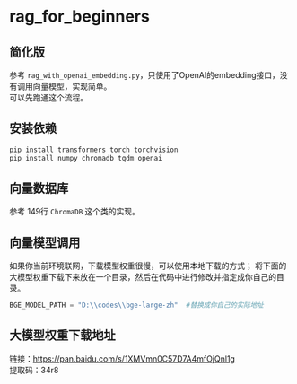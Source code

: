 # rag_for_beginners

## 简化版 

参考   ``` rag_with_openai_embedding.py ```，只使用了OpenAI的embedding接口，没有调用向量模型，实现简单。</br>
可以先跑通这个流程。

## 安装依赖

```bash
pip install transformers torch torchvision
pip install numpy chromadb tqdm openai
```
## 向量数据库
参考 149行 ```ChromaDB``` 这个类的实现。

## 向量模型调用

如果你当前环境联网，下载模型权重很慢，可以使用本地下载的方式；
将下面的大模型权重下载下来放在一个目录，然后在代码中进行修改并指定成你自己的目录。
```python
BGE_MODEL_PATH = "D:\\codes\\bge-large-zh"  #替换成你自己的实际地址
```

## 大模型权重下载地址

链接：https://pan.baidu.com/s/1XMVmn0C57D7A4mfOjQnl1g </br>
提取码：34r8
